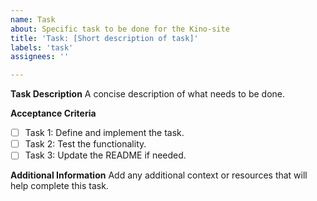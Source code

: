 ```yaml
---
name: Task
about: Specific task to be done for the Kino-site
title: 'Task: [Short description of task]'
labels: 'task'
assignees: ''

---
```


**Task Description**
A concise description of what needs to be done.

**Acceptance Criteria**
- [ ] Task 1: Define and implement the task.
- [ ] Task 2: Test the functionality.
- [ ] Task 3: Update the README if needed.

**Additional Information**
Add any additional context or resources that will help complete this task.
